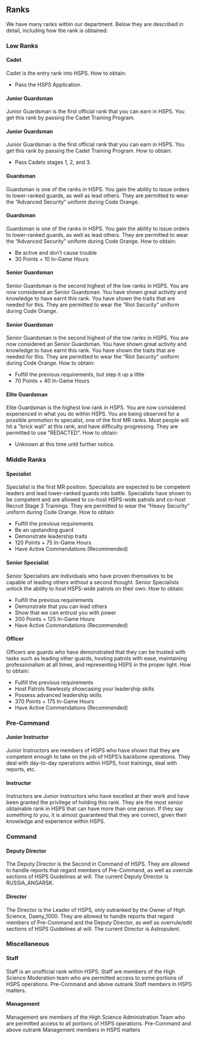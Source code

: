 ## Ranks
We have many ranks within our department. Below they are described in detail, including how the rank is obtained.

### Low Ranks

#### Cadet
Cadet is the entry rank into HSPS.
How to obtain: 
- Pass the HSPS Application.

#### Junior Guardsman
Junior Guardsman is the first official rank that you can earn in HSPS. You get this rank by passing the Cadet Training Program.
#### Junior Guardsman
Junior Guardsman is the first official rank that you can earn in HSPS. You get this rank by passing the Cadet Training Program.
How to obtain: 
- Pass Cadets stages 1, 2, and 3.

#### Guardsman
Guardsman is one of the ranks in HSPS. You gain the ability to issue orders to lower-ranked guards, as well as lead others. They are permitted to wear the “Advanced Security” uniform during Code Orange.
#### Guardsman
Guardsman is one of the ranks in HSPS. You gain the ability to issue orders to lower-ranked guards, as well as lead others. They are permitted to wear the “Advanced Security” uniform during Code Orange.
How to obtain: 
- Be active and don’t cause trouble
- 30 Points + 10 In-Game Hours

#### Senior Guardsman
Senior Guardsman is the second highest of the low ranks in HSPS. You are now considered an Senior Guardsman. You have shown great activity and knowledge to have earnt this rank. You have shown the traits that are needed for this. They are permitted to wear the “Riot Security” uniform during Code Orange.
#### Senior Guardsman
Senior Guardsman is the second highest of the low ranks in HSPS. You are now considered an Senior Guardsman. You have shown great activity and knowledge to have earnt this rank. You have shown the traits that are needed for this. They are permitted to wear the “Riot Security” uniform during Code Orange.
How to obtain: 
- Fulfill the previous requirements, but step it up a little
- 70 Points + 40 In-Game Hours

#### Elite Guardsman
Elite Guardsman is the highest low rank in HSPS. You are now considered experienced in what you do within HSPS. You are being observed for a possible promotion to specalist, one of the first MR ranks. Most people will hit a "brick wall" at this rank, and have difficulty progressing. They are permitted to use "REDACTED".
How to obtain:
- Unknown at this time until further notice. 


### Middle Ranks

#### Specialist
Specialist is the first MR position. Specialists are expected to be competent leaders and lead lower-ranked guards into battle. Specialists have shown to be competent and are allowed to co-host HSPS-wide patrols and co-host Recruit Stage 3 Trainings. They are permitted to wear the “Heavy Security” uniform during Code Orange.
How to obtain: 
- Fulfill the previous requirements 
- Be an upstanding guard
- Demonstrate leadership traits
- 120 Points + 75 In-Game Hours
- Have Active Commendations (Recommended)

#### Senior Specialist
Senior Specialists are individuals who have proven themselves to be capable of leading others without a second thought. Senior Specialists unlock the ability to host HSPS-wide patrols on their own.
How to obtain: 
- Fulfill the previous requirements 
- Demonstrate that you can lead others 
- Show that we can entrust you with power
- 200 Points + 125 In-Game Hours
- Have Active Commendations (Recommended)


#### Officer
Officers are guards who have demonstrated that they can be trusted with tasks such as leading other guards, hosting patrols with ease, maintaining professionalism at all times, and representing HSPS in the proper light.
How to obtain: 
- Fulfill the previous requirements 
- Host Patrols flawlessly showcasing your leadership skills
- Possess advanced leadership skills 
- 370 Points + 175 In-Game Hours
- Have Active Commendations (Recommended)

### Pre-Command

#### Junior Instructor
Junior Instructors are members of HSPS who have shown that they are competent enough to take on the job of HSPS’s backbone operations. They deal with day-to-day operations within HSPS, host trainings, deal with reports, etc.

#### Instructor
Instructors are Junior Instructors who have excelled at their work and have been granted the privilege of holding this rank. They are the most senior obtainable rank in HSPS that can have more than one person. If they say something to you, it is almost guaranteed that they are correct, given their knowledge and experience within HSPS.

### Command

#### Deputy Director
The Deputy Director is the Second in Command of HSPS. They are allowed to handle reports that regard members of Pre-Command, as well as overrule sections of HSPS Guidelines at will. The current Deputy Director is RUSSIA_ANGARSK.

#### Director
The Director is the Leader of HSPS, only outranked by the Owner of High Science, Daeny_1000. They are allowed to handle reports that regard members of Pre-Command and the Deputy Director, as well as overrule/edit sections of HSPS Guidelines at will. The current Director is Astropulent.

### Miscellaneous

#### Staff
Staff is an unofficial rank within HSPS. Staff are members of the High Science Moderation team who are permitted access to some portions of HSPS operations. Pre-Command and above outrank Staff members in HSPS matters.

#### Management
Management are members of the High Science Administration Team who are permitted access to all portions of HSPS operations. Pre-Command and above outrank Management members in HSPS matters